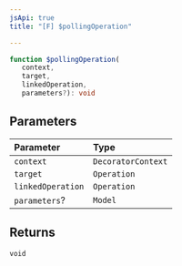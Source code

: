 ```yaml
---
jsApi: true
title: "[F] $pollingOperation"

---
```

```ts
function $pollingOperation(
   context, 
   target, 
   linkedOperation, 
   parameters?): void
```

## Parameters

| Parameter | Type |
| :------ | :------ |
| `context` | `DecoratorContext` |
| `target` | `Operation` |
| `linkedOperation` | `Operation` |
| `parameters`? | `Model` |

## Returns

`void`
